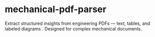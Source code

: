 # mechanical-pdf-parser
Extract structured insights from engineering PDFs — text, tables, and labeled diagrams . Designed for complex mechanical documents.
